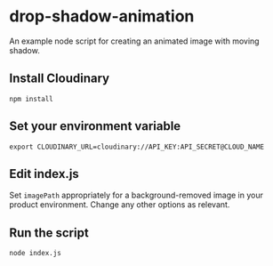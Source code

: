 # drop-shadow-animation
An example node script for creating an animated image with moving shadow.

## Install Cloudinary

```
npm install
```

## Set your environment variable

```
export CLOUDINARY_URL=cloudinary://API_KEY:API_SECRET@CLOUD_NAME
```

## Edit index.js

Set `imagePath` appropriately for a background-removed image in your product environment.
Change any other options as relevant.

## Run the script

```
node index.js
```
